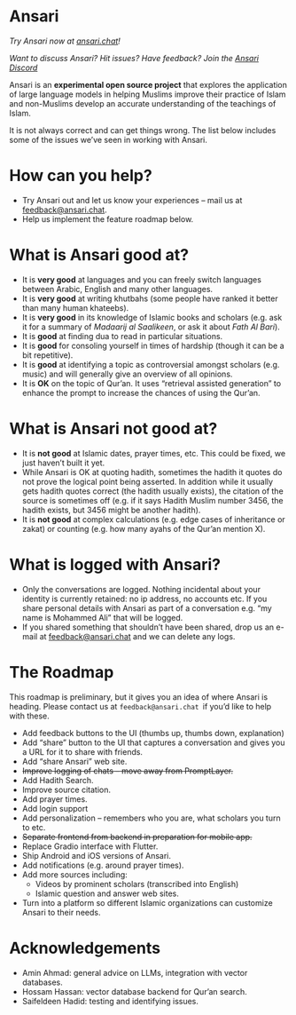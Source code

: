 # Ansari

_Try Ansari now at [ansari.chat](https://ansari.chat)!_  

_Want to discuss Ansari? Hit issues? Have feedback? Join the [Ansari Discord](https://discord.gg/3JX2FVht)_

Ansari is an **experimental open source project** that explores the application of large language models in helping Muslims improve their practice of Islam and non-Muslims develop an accurate understanding of the teachings of Islam. 

It is not always correct and can get things wrong.  The list below includes some of the issues we’ve seen in working with Ansari. 


# How can you help? 



* Try Ansari out and let us know your experiences – mail us at feedback@ansari.chat. 
* Help us implement the feature roadmap below. 


# What is Ansari good at? 



* It is **very good** at languages and you can freely switch languages between Arabic, English and many other languages. 
* It is **very good** at writing khutbahs (some people have ranked it better than many human khateebs). 
* It is **very good** in its knowledge of Islamic books and scholars (e.g. ask it for a summary of _Madaarij al Saalikeen_, or ask it about _Fath Al Bari_).  
* It is **good** at finding dua to read in particular situations. 
* It is **good** for consoling yourself in times of hardship (though it can be a bit repetitive). 
* It is **good** at identifying a topic as controversial amongst scholars (e.g. music) and will generally give an overview of all opinions. 
* It is **OK** on the topic of Qur’an. It uses “retrieval assisted generation” to enhance the prompt to increase the chances of using the Qur’an. 


# What is Ansari not good at?



* It is **not good** at Islamic dates, prayer times, etc. This could be fixed, we just haven’t built it yet. 
* While Ansari is OK at quoting hadith, sometimes the hadith it quotes do not prove the logical point being asserted. In addition while it usually gets hadith quotes correct (the hadith usually exists), the citation of the source is sometimes off (e.g. if it says Hadith Muslim number 3456, the hadith exists, but 3456 might be another hadith).  
* It is **not good** at complex calculations (e.g. edge cases of inheritance or zakat) or counting (e.g. how many ayahs of the Qur’an mention X). 


# What is logged with Ansari?



* Only the conversations are logged. Nothing incidental about your identity is currently retained: no ip address, no  accounts etc. If you share personal details with Ansari as part of a conversation e.g. “my name is Mohammed Ali” that will be logged. 
* If you shared something that shouldn’t have been shared, drop us an e-mail at feedback@ansari.chat and we can delete any logs. 


# The Roadmap

This roadmap is preliminary, but it gives you an idea of where Ansari is heading. Please contact us at `feedback@ansari.chat `if you’d like to help with these.  



* Add feedback buttons to the UI (thumbs up, thumbs down, explanation)
* Add “share” button to the UI that captures a conversation and gives you a URL for it to share with friends. 
* Add “share Ansari” web site. 
* ~~Improve logging of chats – move away from PromptLayer.~~
* Add Hadith Search. 
* Improve source citation. 
* Add prayer times. 
* Add login support
* Add personalization – remembers who you are, what scholars you turn to etc.
* ~~Separate frontend from backend in preparation for mobile app.~~
* Replace Gradio interface with Flutter. 
* Ship Android and iOS versions of Ansari. 
* Add notifications (e.g. around prayer times). 
* Add more sources including: 
    * Videos by prominent scholars (transcribed into English)
    * Islamic question and answer web sites. 
* Turn into a platform so different Islamic organizations can customize Ansari to their needs. 


# Acknowledgements



* Amin Ahmad: general advice on LLMs, integration with vector databases. 
* Hossam Hassan: vector database backend for Qur’an search. 
* Saifeldeen Hadid: testing and identifying issues. 
